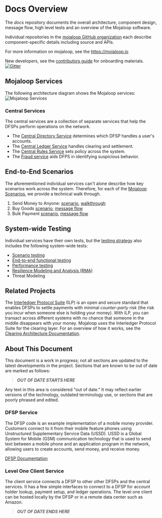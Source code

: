 # Docs Overview
The _docs_ repository documents the overall architecture, component design, message flow, high level tests and an overview of the Mojaloop software. 

Individual repositories in the [mojaloop GitHub organization](https://github.com/mojaloop/) each describe component-specific details including source and APIs.

For more information on mojaloop, see the https://mojaloop.io

New developers, see the [contributors guide](https://github.com/mojaloop/mojaloop/blob/master/contribute.md) for onboarding materials.
[![Gitter](https://badges.gitter.im/mojaloop/docs.svg)](https://gitter.im/mojaloop/docs?utm_source=badge&utm_medium=badge&utm_campaign=pr-badge)

## Mojaloop Services
The following architecture diagram shows the Mojaloop services:
![Mojaloop Services](https://github.com/mojaloop/docs/blob/master/Wiki/Mojaloop%20Services%20Overview.png)

### Central Services
The central services are a collection of separate services that help the DFSPs perform operations on the network.

- The [Central Directory Service](./CentralDirectory) determines which DFSP handles a user's accounts.
- The [Central Ledger Service](./CentralLedger) handles clearing and settlement.
- The [Central Rules Service](./CentralRules) sets policy across the system.
- The [Fraud service](https://github.com/mojaloop/central-fraud-sharing) aids DFPS in identifying suspicious behavior.

## End-to-End Scenarios
The aforementioned individual services can't alone describe how key scenarios work across the system. Therefore, for each of the [Mojaloop Scenarios](https://github.com/mojaloop/docs/blob/master/scenarios.md), we provide a technical walk through.

1. Send Money to Anyone: [scenario](https://github.com/mojaloop/Docs/blob/master/scenarios.md#send-money-to-anyone),  [walkthrough](https://github.com/mojaloop/docs/tree/master/DFSP#push-transfer-sequence-diagram)
2. Buy Goods [scenario](https://github.com/mojaloop/Docs/blob/master/scenarios.md#buy-goods---pending-transactions), [message flow](./DFSP/PendingTransactions/README.md)
3. Bulk Payment [scenario](https://github.com/mojaloop/Docs/blob/master/scenarios.md#bulk-payments), [message flow](./DFSP/BulkPayment/README.md)

## System-wide Testing
Individual services have their own tests, but the [testing strategy](https://github.com/mojaloop/mojaloop/blob/master/contribute/Testing-strategy.md) also includes the following system-wide tests:

- [Scenario testing](https://github.com/mojaloop/Docs/blob/master/test/end-to-end/readme.md)
- [End-to-end functional testing](https://github.com/mojaloop/docs/blob/master/test/ilp-integration/README.md)
- [Performance testing](https://github.com/mojaloop/Docs/blob/master/test/performance/Performance%20Testing%20Summary.pdf)
- [Resilience Modeling and Analysis (RMA)](https://github.com/mojaloop/Docs/blob/master/test/RMA.md)
- Threat Modeling

## Related Projects
The [Interledger Protocol Suite](https://interledger.org/) (ILP) is an open and secure standard that enables DFSPs to settle payments with minimal _counter-party risk_ (the risk you incur when someone else is holding your money). With ILP, you can transact across different systems with no chance that someone in the middle disappears with your money. Mojaloop uses the Interledger Protocol Suite for the clearing layer. For an overview of how it works, see the [Clearing Architecture Documentation](https://github.com/mojaloop/Docs/blob/master/ILP/README.md).

## About This Document

This document is a work in progress; not all sections are updated to the latest developments in the project. Sections that are known to be out of date are marked as follows:

> ***OUT OF DATE STARTS HERE***

Any text in this area is considered "out of date." It may reflect earlier versions of the technology, outdated terminology use, or sections that are poorly phrased and edited.

### DFSP Service
The DFSP code is an example implementation of a mobile money provider. Customers connect to it from their mobile feature phones using Unstructured Supplementary Service Data (USSD). USSD is a Global System for Mobile (GSM) communication technology that is used to send text between a mobile phone and an application program in the network, allowing users to create accounts, send money, and receive money.

[DFSP Documentation](./DFSP)

### Level One Client Service
The client service connects a DFSP to other other DFSPs and the central services. It has a few simple interfaces to connect to a DFSP for account holder lookup, payment setup, and ledger operations. The level one client can be hosted locally by the DFSP or in a remote data center such as Amazon.


> ***OUT OF DATE ENDS HERE***
